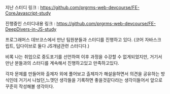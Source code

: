 지난 스터디 링크 : https://github.com/prgrms-web-devcourse/FE-CoreJavascript-study


진행중인 스터디내용 링크 : https://github.com/prgrms-web-devcourse/FE-DeepDivers-in-JS-study





프로그래머스 데브코스에서 만난 팀원분들과 스터디를 진행하고 있다. (코어 자바스크립트, 딥다이브로 둘다 JS개념관련 스터디다.)

비록 나는 취업으로 중도포기를 선언하여 이후 과정을 수강할 수 없게되었지만, 거기서 만난 분들과의 스터디를 계속해서 진행하고있고 만족하고있다. 

각자 문제를 만들어와 출제자 외에 풀어보고 출제자가 해설을하면서 의견을 공유하는 방식인데 거기서 나눴던,느꼇던 생각들을 기록하면 좋을것같다라는 생각이들어서 앞으로 꾸준히 작성해볼 생각이다.
